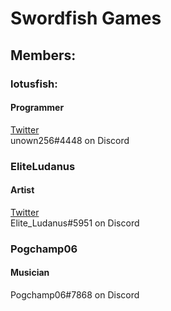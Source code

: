 # Swordfish Games  
## Members:  
### lotusfish:
#### Programmer
[Twitter](https://twitter.com/lotusfishhgames)  
unown256#4448 on Discord  
### EliteLudanus  
#### Artist  
[Twitter](https://twitter.com/Elite_Ludanus)  
Elite_Ludanus#5951 on Discord  
### Pogchamp06  
#### Musician  
Pogchamp06#7868 on Discord  
